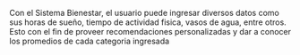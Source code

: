 Con el Sistema Bienestar, el usuario puede ingresar diversos datos como sus horas de sueño, tiempo de actividad fisica, vasos de agua, entre otros. 
Esto con el fin de proveer recomendaciones personalizadas y dar a conocer los promedios de cada categoria ingresada
